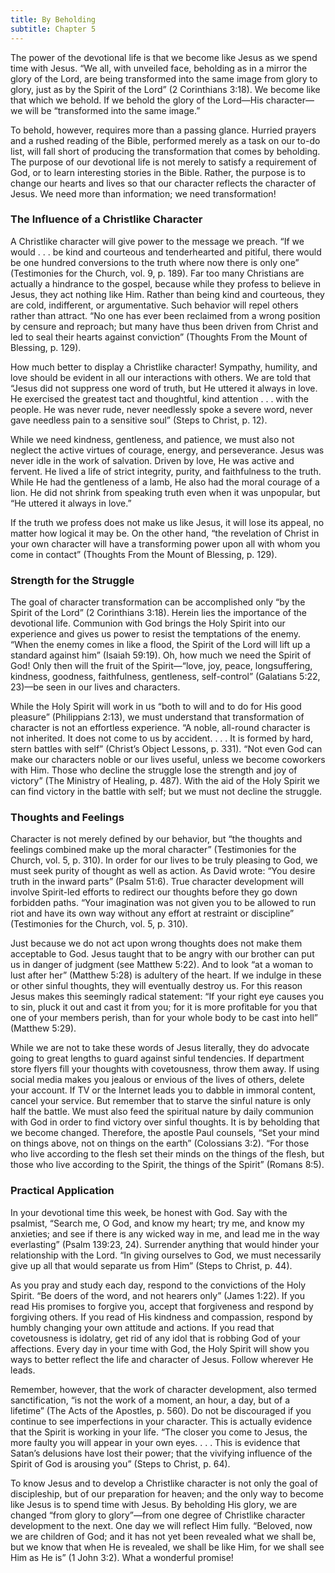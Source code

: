 ```yaml
---
title: By Beholding
subtitle: Chapter 5
---
```


The power of the devotional life is that we become like Jesus as we spend time with Jesus. “We all, with unveiled face, beholding as in a mirror the glory of the Lord, are being transformed into the same image from glory to glory, just as by the Spirit of the Lord” (2 Corinthians 3:18). We become like that which we behold. If we behold the glory of the Lord—His character—we will be “transformed into the same image.”

To behold, however, requires more than a passing glance. Hurried prayers and a rushed reading of the Bible, performed merely as a task on our to-do list, will fall short of producing the transformation that comes by beholding. The purpose of our devotional life is not merely to satisfy a requirement of God, or to learn interesting stories in the Bible. Rather, the purpose is to change our hearts and lives so that our character reflects the character of Jesus. We need more than information; we need transformation!

### The Influence of a Christlike Character

A Christlike character will give power to the message we preach. “If we would . . . be kind and courteous and tenderhearted and pitiful, there would be one hundred conversions to the truth where now there is only one” (Testimonies for the Church, vol. 9, p. 189). Far too many Christians are actually a hindrance to the gospel, because while they profess to believe in Jesus, they act nothing like Him. Rather than being kind and courteous, they are cold, indifferent, or argumentative. Such behavior will repel others rather than attract. “No one has ever been reclaimed from a wrong position by censure and reproach; but many have thus been driven from Christ and led to seal their hearts against conviction” (Thoughts From the Mount of Blessing, p. 129).

How much better to display a Christlike character! Sympathy, humility, and love should be evident in all our interactions with others. We are told that “Jesus did not suppress one word of truth, but He uttered it always in love. He exercised the greatest tact and thoughtful, kind attention . . . with the people. He was never rude, never needlessly spoke a severe word, never gave needless pain to a sensitive soul” (Steps to Christ, p. 12).

While we need kindness, gentleness, and patience, we must also not neglect the active virtues of courage, energy, and perseverance. Jesus was never idle in the work of salvation. Driven by love, He was active and fervent. He lived a life of strict integrity, purity, and faithfulness to the truth. While He had the gentleness of a lamb, He also had the moral courage of a lion. He did not shrink from speaking truth even when it was unpopular, but “He uttered it always in love.”

If the truth we profess does not make us like Jesus, it will lose its appeal, no matter how logical it may be. On the other hand, “the revelation of Christ in your own character will have a transforming power upon all with whom you come in contact” (Thoughts From the Mount of Blessing, p. 129).

### Strength for the Struggle

The goal of character transformation can be accomplished only “by the Spirit of the Lord” (2 Corinthians 3:18). Herein lies the importance of the devotional life. Communion with God brings the Holy Spirit into our experience and gives us power to resist the temptations of the enemy. “When the enemy comes in like a flood, the Spirit of the Lord will lift up a standard against him” (Isaiah 59:19). Oh, how much we need the Spirit of God! Only then will the fruit of the Spirit—“love, joy, peace, longsuffering, kindness, goodness, faithfulness, gentleness, self-control” (Galatians 5:22, 23)—be seen in our lives and characters.

While the Holy Spirit will work in us “both to will and to do for His good pleasure” (Philippians 2:13), we must understand that transformation of character is not an effortless experience. “A noble, all-round character is not inherited. It does not come to us by accident. . . . It is formed by hard, stern battles with self” (Christ’s Object Lessons, p. 331). “Not even God can make our characters noble or our lives useful, unless we become coworkers with Him. Those who decline the struggle lose the strength and joy of victory” (The Ministry of Healing, p. 487). With the aid of the Holy Spirit we can find victory in the battle with self; but we must not decline the struggle.

### Thoughts and Feelings

Character is not merely defined by our behavior, but “the thoughts and feelings combined make up the moral character” (Testimonies for the Church, vol. 5, p. 310). In order for our lives to be truly pleasing to God, we must seek purity of thought as well as action. As David wrote: “You desire truth in the inward parts” (Psalm 51:6). True character development will involve Spirit-led efforts to redirect our thoughts before they go down forbidden paths. “Your imagination was not given you to be allowed to run riot and have its own way without any effort at restraint or discipline” (Testimonies for the Church, vol. 5, p. 310).

Just because we do not act upon wrong thoughts does not make them acceptable to God. Jesus taught that to be angry with our brother can put us in danger of judgment (see Matthew 5:22). And to look “at a woman to lust after her” (Matthew 5:28) is adultery of the heart. If we indulge in these or other sinful thoughts, they will eventually destroy us. For this reason Jesus makes this seemingly radical statement: “If your right eye causes you to sin, pluck it out and cast it from you; for it is more profitable for you that one of your members perish, than for your whole body to be cast into hell” (Matthew 5:29).

While we are not to take these words of Jesus literally, they do advocate going to great lengths to guard against sinful tendencies. If department store flyers fill your thoughts with covetousness, throw them away. If using social media makes you jealous or envious of the lives of others, delete your account. If TV or the Internet leads you to dabble in immoral content, cancel your service. But remember that to starve the sinful nature is only half the battle. We must also feed the spiritual nature by daily communion with God in order to find victory over sinful thoughts. It is by beholding that we become changed. Therefore, the apostle Paul counsels, “Set your mind on things above, not on things on the earth” (Colossians 3:2). “For those who live according to the flesh set their minds on the things of the flesh, but those who live according to the Spirit, the things of the Spirit” (Romans 8:5).

### Practical Application

In your devotional time this week, be honest with God. Say with the psalmist, “Search me, O God, and know my heart; try me, and know my anxieties; and see if there is any wicked way in me, and lead me in the way everlasting” (Psalm 139:23, 24). Surrender anything that would hinder your relationship with the Lord. “In giving ourselves to God, we must necessarily give up all that would separate us from Him” (Steps to Christ, p. 44).

As you pray and study each day, respond to the convictions of the Holy Spirit. “Be doers of the word, and not hearers only” (James 1:22). If you read His promises to forgive you, accept that forgiveness and respond by forgiving others. If you read of His kindness and compassion, respond by humbly changing your own attitude and actions. If you read that covetousness is idolatry, get rid of any idol that is robbing God of your affections. Every day in your time with God, the Holy Spirit will show you ways to better reflect the life and character of Jesus. Follow wherever He leads.

Remember, however, that the work of character development, also termed sanctification, “is not the work of a moment, an hour, a day, but of a lifetime” (The Acts of the Apostles, p. 560). Do not be discouraged if you continue to see imperfections in your character. This is actually evidence that the Spirit is working in your life. “The closer you come to Jesus, the more faulty you will appear in your own eyes. . . . This is evidence that Satan’s delusions have lost their power; that the vivifying influence of the Spirit of God is arousing you” (Steps to Christ, p. 64).

To know Jesus and to develop a Christlike character is not only the goal of discipleship, but of our preparation for heaven; and the only way to become like Jesus is to spend time with Jesus. By beholding His glory, we are changed “from glory to glory”—from one degree of Christlike character development to the next. One day we will reflect Him fully. “Beloved, now we are children of God; and it has not yet been revealed what we shall be, but we know that when He is revealed, we shall be like Him, for we shall see Him as He is” (1 John 3:2). What a wonderful promise!